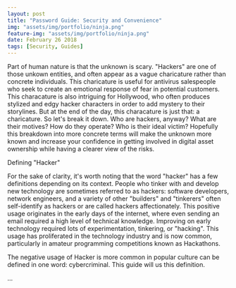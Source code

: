 ```yaml
---
layout: post
title: "Password Guide: Security and Convenience"
img: "assets/img/portfolio/ninja.png"
feature-img: "assets/img/portfolio/ninja.png"
date: February 26 2018
tags: [Security, Guides]
---
```


Part of human nature is that the unknown is scary. "Hackers" are one of those
unkown entities, and often appear as a vague charicature rather than concrete
individuals. This charicature is useful for antivirus salespeople who seek to
create an emotional response of fear in potential customers. This characature
is also intriguing for Hollywood, who often produces stylized and edgy hacker
characters in order to add mystery to their storylines. But at the end of the
day, this characature is just that: a charicature. So let's break it down. Who
are hackers, anyway? What are their motives? How do they operate? Who is their
ideal victim? Hopefully this breakdown into more concrete terms will make the
unknown more known and increase your confidence in getting involved in digital
asset ownership while having a clearer view of the risks.

Defining "Hacker"

For the sake of clarity, it's worth noting that the word "hacker" has a few
definitions depending on its context. People who tinker with and develop new
technology are sometimes referred to as hackers: software developers, network
engineers, and a variety of other "builders" and "tinkerers" often
self-identify as hackers or are called hackers affectionately. This positive
usage originates in the early days of the internet, where even sending an email
required a high level of technical knowledge. Improving on early technology
required lots of experimentation, tinkering, or "hacking". This usage has
proliferated in the technology industry and is now common, particularly in
amateur programming competitions known as Hackathons.

The negative usage of Hacker is more common in popular culture can be defined
in one word: cybercriminal. This guide will us this definition.

...
